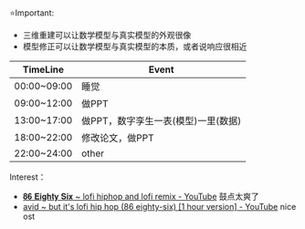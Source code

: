 ⭐Important: 
- 三维重建可以让数学模型与真实模型的外观很像
- 模型修正可以让数学模型与真实模型的本质，或者说响应很相近

| TimeLine    | Event                 |
| ----------- | --------------------- |
| 00:00~09:00 | 睡觉                    |
| 09:00~12:00 | 做PPT                  |
| 13:00~17:00 | 做PPT，数字孪生一表(模型)一里(数据) |
| 18:00~22:00 | 修改论文，做PPT             |
| 22:00~24:00 | other                 |

Interest：
- [𝟖𝟔 𝐄𝐢𝐠𝐡𝐭𝐲 𝐒𝐢𝐱 ~ lofi hiphop and lofi remix - YouTube](https://www.youtube.com/watch?v=PsQVRKgT7aw) 鼓点太爽了
- [avid ~ but it's lofi hip hop (86 eighty-six) \[1 hour version\] - YouTube](https://www.youtube.com/watch?v=sCHFwYejFMw) nice ost

